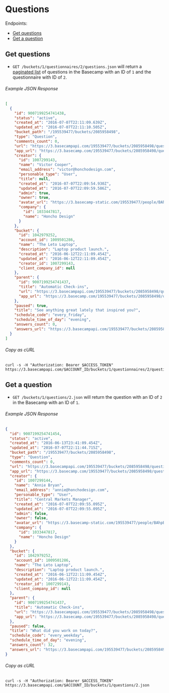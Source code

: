 Questions
=========

Endpoints:

- [Get questions](#get-questions)
- [Get a question](#get-a-question)

Get questions
-------------

* `GET /buckets/1/questionnaires/2/questions.json` will return a [paginated list][pagination] of questions in the Basecamp with an ID of `1` and the questionnaire with ID of `2`.

###### Example JSON Response
<!-- START GET /buckets/1/questionnaires/2/questions.json -->
```json
[
  {
    "id": 9007199254741438,
    "status": "active",
    "created_at": "2016-07-07T22:11:09.639Z",
    "updated_at": "2016-07-07T22:11:10.505Z",
    "bucket_path": "/195539477/buckets/2085958498",
    "type": "Question",
    "comments_count": 0,
    "url": "https://3.basecampapi.com/195539477/buckets/2085958498/questions/9007199254741438.json",
    "app_url": "https://3.basecamp.com/195539477/buckets/2085958498/questions/9007199254741438",
    "creator": {
      "id": 1007299143,
      "name": "Victor Cooper",
      "email_address": "victor@honchodesign.com",
      "personable_type": "User",
      "title": null,
      "created_at": "2016-07-07T22:09:54.930Z",
      "updated_at": "2016-07-07T22:09:59.586Z",
      "admin": true,
      "owner": true,
      "avatar_url": "https://3.basecamp-static.com/195539477/people/BAhpBEcqCjw=--c632b967cec296b87363a697a67a87f9cc1e5b45/avatar-64-x4",
      "company": {
        "id": 1033447817,
        "name": "Honcho Design"
      }
    },
    "bucket": {
      "id": 1042979252,
      "account_id": 1009501286,
      "name": "The Leto Laptop",
      "description": "Laptop product launch.",
      "created_at": "2016-06-12T22:11:09.454Z",
      "updated_at": "2016-06-12T22:11:09.454Z",
      "creator_id": 1007299143,
      "client_company_id": null
    },
    "parent": {
      "id": 9007199254741437,
      "title": "Automatic Check-ins",
      "url": "https://3.basecampapi.com/195539477/buckets/2085958498/questionnaires/9007199254741437.json",
      "app_url": "https://3.basecamp.com/195539477/buckets/2085958498/questionnaires/9007199254741437"
    },
    "paused": true,
    "title": "See anything great lately that inspired you?",
    "schedule_code": "every_friday",
    "schedule_time_of_day": "evening",
    "answers_count": 0,
    "answers_url": "https://3.basecampapi.com/195539477/buckets/2085958498/questions/9007199254741438/answers.json"
  }
]
```
<!-- END GET /buckets/1/questionnaires/2/questions.json -->
###### Copy as cURL

``` shell
curl -s -H "Authorization: Bearer $ACCESS_TOKEN" https://3.basecampapi.com/$ACCOUNT_ID/buckets/1/questionnaires/2/questions.json
```

Get a question
--------------

* `GET /buckets/1/questions/2.json` will return the question with an ID of `2` in the Basecamp with an ID of `1`.

###### Example JSON Response
<!-- START GET /buckets/1/questions/2.json -->
```json
{
  "id": 9007199254741454,
  "status": "active",
  "created_at": "2016-06-13T23:41:09.454Z",
  "updated_at": "2016-07-07T22:11:44.715Z",
  "bucket_path": "/195539477/buckets/2085958498",
  "type": "Question",
  "comments_count": 0,
  "url": "https://3.basecampapi.com/195539477/buckets/2085958498/questions/9007199254741454.json",
  "app_url": "https://3.basecamp.com/195539477/buckets/2085958498/questions/9007199254741454",
  "creator": {
    "id": 1007299144,
    "name": "Annie Bryan",
    "email_address": "annie@honchodesign.com",
    "personable_type": "User",
    "title": "Central Markets Manager",
    "created_at": "2016-07-07T22:09:55.095Z",
    "updated_at": "2016-07-07T22:09:55.095Z",
    "admin": false,
    "owner": false,
    "avatar_url": "https://3.basecamp-static.com/195539477/people/BAhpBEgqCjw=--8266bb0507508f3d46050d57b65924d5e2a005f3/avatar-64-x4",
    "company": {
      "id": 1033447817,
      "name": "Honcho Design"
    }
  },
  "bucket": {
    "id": 1042979252,
    "account_id": 1009501286,
    "name": "The Leto Laptop",
    "description": "Laptop product launch.",
    "created_at": "2016-06-12T22:11:09.454Z",
    "updated_at": "2016-06-12T22:11:09.454Z",
    "creator_id": 1007299143,
    "client_company_id": null
  },
  "parent": {
    "id": 9007199254741437,
    "title": "Automatic Check-ins",
    "url": "https://3.basecampapi.com/195539477/buckets/2085958498/questionnaires/9007199254741437.json",
    "app_url": "https://3.basecamp.com/195539477/buckets/2085958498/questionnaires/9007199254741437"
  },
  "paused": false,
  "title": "What did you work on today?",
  "schedule_code": "every_weekday",
  "schedule_time_of_day": "evening",
  "answers_count": 32,
  "answers_url": "https://3.basecampapi.com/195539477/buckets/2085958498/questions/9007199254741454/answers.json"
}
```
<!-- END GET /buckets/1/questions/2.json -->
###### Copy as cURL

``` shell
curl -s -H "Authorization: Bearer $ACCESS_TOKEN" https://3.basecampapi.com/$ACCOUNT_ID/buckets/1/questions/2.json
```

[pagination]: https://github.com/basecamp/bc3-api/blob/master/README.md#pagination
